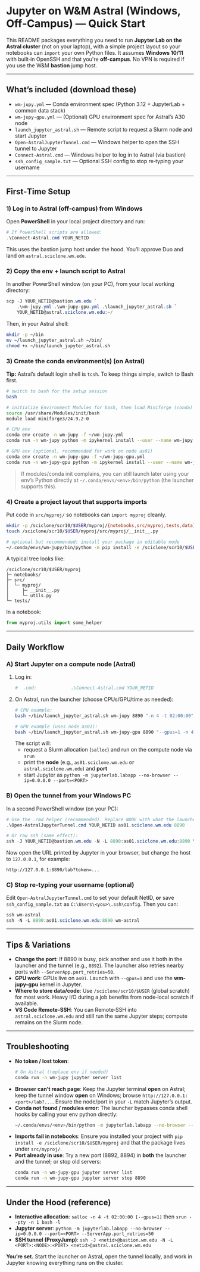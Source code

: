 # Jupyter on W&M Astral (Windows, Off‑Campus) — Quick Start

This README packages everything you need to run **Jupyter Lab on the Astral cluster** (not on your laptop), with a simple project layout so your notebooks can `import` your own Python files. It assumes **Windows 10/11** with built‑in OpenSSH and that you're **off‑campus**. No VPN is required if you use the W&M **bastion** jump host.

---

## What’s included (download these)
- `wm-jupy.yml` — Conda environment spec (Python 3.12 + JupyterLab + common data stack)
- `wm-jupy-gpu.yml` — (Optional) GPU environment spec for Astral’s A30 node
- `launch_jupyter_astral.sh` — Remote script to request a Slurm node and start Jupyter
- `Open-AstralJupyterTunnel.cmd` — Windows helper to open the SSH tunnel to Jupyter
- `Connect-Astral.cmd` — Windows helper to log in to Astral (via bastion)
- `ssh_config_sample.txt` — Optional SSH config to stop re‑typing your username


---

## First‑Time Setup

### 1) Log in to Astral (off‑campus) from Windows
Open **PowerShell** in your local project directory and run:
```powershell
# If PowerShell scripts are allowed:
.\Connect-Astral.cmd YOUR_NETID
```
This uses the bastion jump host under the hood. You’ll approve Duo and land on `astral.sciclone.wm.edu`.

### 2) Copy the env + launch script to Astral
In another PowerShell window (on your PC), from your local working directory:
```powershell
scp -J YOUR_NETID@bastion.wm.edu `
    .\wm-jupy.yml .\wm-jupy-gpu.yml .\launch_jupyter_astral.sh `
    YOUR_NETID@astral.sciclone.wm.edu:~/
```
Then, in your Astral shell:
```bash
mkdir -p ~/bin
mv ~/launch_jupyter_astral.sh ~/bin/
chmod +x ~/bin/launch_jupyter_astral.sh
```

### 3) Create the conda environment(s) (on Astral)
**Tip:** Astral’s default login shell is `tcsh`. To keep things simple, switch to Bash first.

```bash
# switch to bash for the setup session
bash

# initialize Environment Modules for bash, then load Miniforge (conda)
source /usr/share/Modules/init/bash
module load miniforge3/24.9.2-0

# CPU env
conda env create -n wm-jupy -f ~/wm-jupy.yml
conda run -n wm-jupy python -m ipykernel install --user --name wm-jupy --display-name "wm-jupy (Astral)"

# GPU env (optional, recommended for work on node as01)
conda env create -n wm-jupy-gpu -f ~/wm-jupy-gpu.yml
conda run -n wm-jupy-gpu python -m ipykernel install --user --name wm-jupy-gpu --display-name "wm-jupy-gpu (Astral)"
```

> If modules/conda init complains, you can still launch later using your env’s Python directly at `~/.conda/envs/<env>/bin/python` (the launcher supports this).

### 4) Create a project layout that supports imports
Put code in `src/myproj/` so notebooks can `import myproj` cleanly.

```bash
mkdir -p /sciclone/scr10/$USER/myproj/{notebooks,src/myproj,tests,data}
touch /sciclone/scr10/$USER/myproj/src/myproj/__init__.py

# optional but recommended: install your package in editable mode
~/.conda/envs/wm-jupy/bin/python -m pip install -e /sciclone/scr10/$USER/myproj
```
A typical tree looks like:
```
/sciclone/scr10/$USER/myproj
├─ notebooks/
├─ src/
│  └─ myproj/
│     ├─ __init__.py
│     └─ utils.py
└─ tests/
```
In a notebook:
```python
from myproj.utils import some_helper
```

---

## Daily Workflow

### A) Start Jupyter on a compute node (Astral)
1. Log in:
   ```powershell
   #  .cmd:             .\Connect-Astral.cmd YOUR_NETID
   ```
2. On Astral, run the launcher (choose CPUs/GPU/time as needed):
   ```bash
   # CPU example:
   bash ~/bin/launch_jupyter_astral.sh wm-jupy 8890 "-n 4 -t 02:00:00"

   # GPU example (uses node as01):
   bash ~/bin/launch_jupyter_astral.sh wm-jupy-gpu 8890 "--gpus=1 -n 4 -t 02:00:00"
   ```
   The script will:
   - request a Slurm allocation (`salloc`) and run on the compute node via `srun`
   - print the **node** (e.g., `as01.sciclone.wm.edu` or `astral.sciclone.wm.edu`) and **port**
   - start Jupyter as `python -m jupyterlab.labapp --no-browser --ip=0.0.0.0 --port=<PORT>`

### B) Open the tunnel from your Windows PC
In a second PowerShell window (on your PC):
```powershell
# Use the .cmd helper (recommended). Replace NODE with what the launcher printed.
.\Open-AstralJupyterTunnel.cmd YOUR_NETID as01.sciclone.wm.edu 8890

# Or raw ssh (same effect):
ssh -J YOUR_NETID@bastion.wm.edu -N -L 8890:as01.sciclone.wm.edu:8890 YOUR_NETID@astral.sciclone.wm.edu
```
Now open the URL printed by Jupyter in your browser, but change the host to `127.0.0.1`, for example:
```
http://127.0.0.1:8890/lab?token=...
```

### C) Stop re‑typing your username (optional)
Edit `Open-AstralJupyterTunnel.cmd` to set your default NetID, **or** save `ssh_config_sample.txt` as `C:\Users\<you>\.ssh\config`. Then you can:
```powershell
ssh wm-astral
ssh -N -L 8890:as01.sciclone.wm.edu:8890 wm-astral
```

---

## Tips & Variations

- **Change the port**: If 8890 is busy, pick another and use it both in the launcher and the tunnel (e.g., `8892`). The launcher also retries nearby ports with `--ServerApp.port_retries=50`.
- **GPU work**: GPUs live on `as01`. Launch with `--gpus=1` and use the **wm-jupy-gpu** kernel in Jupyter.
- **Where to store data/code**: Use `/sciclone/scr10/$USER` (global scratch) for most work. Heavy I/O during a job benefits from node‑local scratch if available.
- **VS Code Remote‑SSH**: You can Remote‑SSH into `astral.sciclone.wm.edu` and still run the same Jupyter steps; compute remains on the Slurm node.

---

## Troubleshooting

- **No token / lost token**:
  ```bash
  # On Astral (replace env if needed)
  conda run -n wm-jupy jupyter server list
  ```
- **Browser can’t reach page**: Keep the Jupyter terminal **open** on Astral; keep the tunnel window **open** on Windows; browse `http://127.0.0.1:<port>/lab?...`. Ensure the node/port in your `-L` match Jupyter’s output.
- **Conda not found / modules error**: The launcher bypasses conda shell hooks by calling your env python directly:
  ```bash
  ~/.conda/envs/<env>/bin/python -m jupyterlab.labapp --no-browser --ip=0.0.0.0 --port=<PORT> --ServerApp.port_retries=50
  ```
- **Imports fail in notebooks**: Ensure you installed your project with `pip install -e /sciclone/scr10/$USER/myproj` and that the package lives under `src/myproj/`.
- **Port already in use**: Try a new port (8892, 8894) in **both** the launcher and the tunnel; or stop old servers:
  ```bash
  conda run -n wm-jupy-gpu jupyter server list
  conda run -n wm-jupy-gpu jupyter server stop 8890
  ```

---

## Under the Hood (reference)

- **Interactive allocation**: `salloc -n 4 -t 02:00:00 [--gpus=1]` then `srun --pty -n 1 bash -l`
- **Jupyter server**: `python -m jupyterlab.labapp --no-browser --ip=0.0.0.0 --port=<PORT> --ServerApp.port_retries=50`
- **SSH tunnel (ProxyJump)**: `ssh -J <netid>@bastion.wm.edu -N -L <PORT>:<NODE>:<PORT> <netid>@astral.sciclone.wm.edu`



**You’re set.** Start the launcher on Astral, open the tunnel locally, and work in Jupyter knowing everything runs on the cluster.
